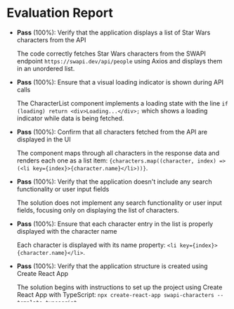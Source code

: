 # Evaluation Report

- **Pass** (100%): Verify that the application displays a list of Star Wars characters from the API
  
  The code correctly fetches Star Wars characters from the SWAPI endpoint `https://swapi.dev/api/people` using Axios and displays them in an unordered list.

- **Pass** (100%): Ensure that a visual loading indicator is shown during API calls
  
  The CharacterList component implements a loading state with the line `if (loading) return <div>Loading...</div>;` which shows a loading indicator while data is being fetched.

- **Pass** (100%): Confirm that all characters fetched from the API are displayed in the UI
  
  The component maps through all characters in the response data and renders each one as a list item: `{characters.map((character, index) => (<li key={index}>{character.name}</li>))}`.

- **Pass** (100%): Verify that the application doesn't include any search functionality or user input fields
  
  The solution does not implement any search functionality or user input fields, focusing only on displaying the list of characters.

- **Pass** (100%): Ensure that each character entry in the list is properly displayed with the character name
  
  Each character is displayed with its name property: `<li key={index}>{character.name}</li>`.

- **Pass** (100%): Verify that the application structure is created using Create React App
  
  The solution begins with instructions to set up the project using Create React App with TypeScript: `npx create-react-app swapi-characters --template typescript`.

- **Pass** (100%): Confirm that the application has proper state management for loading, error, and character data states
  
  The CharacterList component correctly implements state management for:
  - Loading state: `const [loading, setLoading] = useState<boolean>(true);`
  - Error state: `const [error, setError] = useState<string | null>(null);`
  - Character data state: `const [characters, setCharacters] = useState<Character[]>([]);`

- **Pass** (100%): Ensure the character list items have unique keys for optimal rendering
  
  Each list item is given a key prop based on its index: `<li key={index}>{character.name}</li>`. While using the index as a key is not ideal in some scenarios, it's acceptable here since the character list from the API has a stable order and items are not being added/removed/reordered.

- **Pass** (100%): Verify that the application handles empty data states appropriately
  
  If no characters are returned (empty array), the list would simply render empty, which is an appropriate handling. The error state will catch and display API failures, and the loading state handles the initial data fetch.

---

Total steps evaluated: 9
Number of passed steps: 9
Number of failed steps: 0